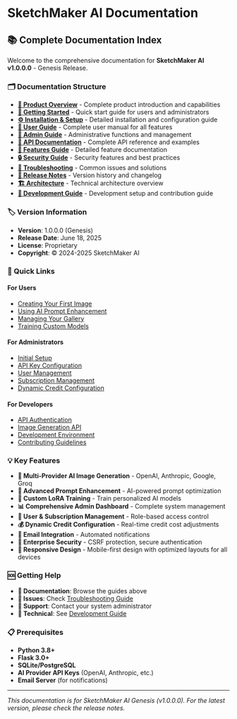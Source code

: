 # SketchMaker AI Documentation

## 📚 Complete Documentation Index

Welcome to the comprehensive documentation for **SketchMaker AI v1.0.0.0** - Genesis Release.

### 🗂️ Documentation Structure

- [**📖 Product Overview**](./product-overview.md) - Complete product introduction and capabilities
- [**🚀 Getting Started**](./getting-started.md) - Quick start guide for users and administrators
- [**⚙️ Installation & Setup**](./installation.md) - Detailed installation and configuration guide
- [**👤 User Guide**](./user-guide.md) - Complete user manual for all features
- [**🔧 Admin Guide**](./admin-guide.md) - Administrative functions and management
- [**🔌 API Documentation**](./api-reference.md) - Complete API reference and examples
- [**🎨 Features Guide**](./features.md) - Detailed feature documentation
- [**🔒 Security Guide**](./security.md) - Security features and best practices
- [**🐛 Troubleshooting**](./troubleshooting.md) - Common issues and solutions
- [**📝 Release Notes**](./release-notes.md) - Version history and changelog
- [**🏗️ Architecture**](./architecture.md) - Technical architecture overview
- [**🔧 Development Guide**](./development.md) - Development setup and contribution guide

### 🏷️ Version Information

- **Version**: 1.0.0.0 (Genesis)
- **Release Date**: June 18, 2025
- **License**: Proprietary
- **Copyright**: © 2024-2025 SketchMaker AI

### 🎯 Quick Links

#### For Users
- [Creating Your First Image](./user-guide.md#creating-your-first-image)
- [Using AI Prompt Enhancement](./user-guide.md#prompt-enhancement)
- [Managing Your Gallery](./user-guide.md#gallery-management)
- [Training Custom Models](./user-guide.md#lora-training)

#### For Administrators
- [Initial Setup](./installation.md#initial-setup)
- [API Key Configuration](./admin-guide.md#api-configuration)
- [User Management](./admin-guide.md#user-management)
- [Subscription Management](./admin-guide.md#subscription-management)
- [Dynamic Credit Configuration](./admin-guide.md#dynamic-credit-configuration)

#### For Developers
- [API Authentication](./api-reference.md#authentication)
- [Image Generation API](./api-reference.md#image-generation)
- [Development Environment](./development.md#environment-setup)
- [Contributing Guidelines](./development.md#contributing)

### 💡 Key Features

- **🎨 Multi-Provider AI Image Generation** - OpenAI, Anthropic, Google, Groq
- **🚀 Advanced Prompt Enhancement** - AI-powered prompt optimization
- **🎯 Custom LoRA Training** - Train personalized AI models
- **📊 Comprehensive Admin Dashboard** - Complete system management
- **👥 User & Subscription Management** - Role-based access control
- **💰 Dynamic Credit Configuration** - Real-time credit cost adjustments
- **📧 Email Integration** - Automated notifications
- **🔐 Enterprise Security** - CSRF protection, secure authentication
- **📱 Responsive Design** - Mobile-first design with optimized layouts for all devices

### 🆘 Getting Help

- **📖 Documentation**: Browse the guides above
- **🐛 Issues**: Check [Troubleshooting Guide](./troubleshooting.md)
- **💬 Support**: Contact your system administrator
- **🔧 Technical**: See [Development Guide](./development.md)

### 📋 Prerequisites

- **Python 3.8+**
- **Flask 3.0+**
- **SQLite/PostgreSQL**
- **AI Provider API Keys** (OpenAI, Anthropic, etc.)
- **Email Server** (for notifications)

---

*This documentation is for SketchMaker AI Genesis (v1.0.0.0). For the latest version, please check the release notes.*